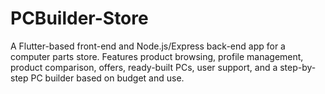 # PCBuilder-Store
 A Flutter-based front-end and Node.js/Express back-end app for a computer parts store. Features product browsing, profile management, product comparison, offers, ready-built PCs, user support, and a step-by-step PC builder based on budget and use.
